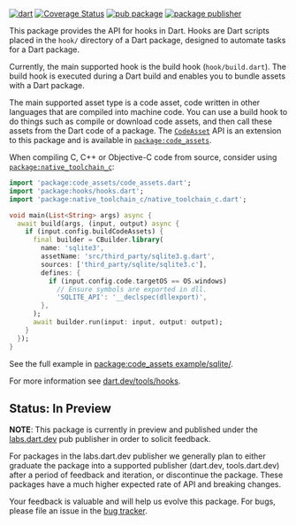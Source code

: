 [![dart](https://github.com/dart-lang/native/actions/workflows/native.yaml/badge.svg)](https://github.com/dart-lang/native/actions/workflows/native.yaml)
[![Coverage Status](https://coveralls.io/repos/github/dart-lang/native/badge.svg?branch=main)](https://coveralls.io/github/dart-lang/native?branch=main)
[![pub package](https://img.shields.io/pub/v/hooks.svg)](https://pub.dev/packages/hooks)
[![package publisher](https://img.shields.io/pub/publisher/hooks.svg)](https://pub.dev/packages/hooks/publisher)

This package provides the API for hooks in Dart. Hooks are Dart
scripts placed in the `hook/` directory of a Dart package, designed to automate
tasks for a Dart package.

Currently, the main supported hook is the build hook (`hook/build.dart`). The
build hook is executed during a Dart build and enables you to bundle assets with
a Dart package.

The main supported asset type is a code asset, code written in other languages
that are compiled into machine code. You can use a build hook to do things such
as compile or download code assets, and then call these assets from the Dart
code of a package. The
[`CodeAsset`](https://pub.dev/documentation/code_assets/latest/code_assets/CodeAsset-class.html)
API is an extension to this package and is available in
[`package:code_assets`](https://pub.dev/packages/code_assets).

When compiling C, C++ or Objective-C code from source, consider using
[`package:native_toolchain_c`](https://pub.dev/packages/native_toolchain_c):

<!-- file://./../code_assets/example/sqlite/hook/build.dart -->
```dart
import 'package:code_assets/code_assets.dart';
import 'package:hooks/hooks.dart';
import 'package:native_toolchain_c/native_toolchain_c.dart';

void main(List<String> args) async {
  await build(args, (input, output) async {
    if (input.config.buildCodeAssets) {
      final builder = CBuilder.library(
        name: 'sqlite3',
        assetName: 'src/third_party/sqlite3.g.dart',
        sources: ['third_party/sqlite/sqlite3.c'],
        defines: {
          if (input.config.code.targetOS == OS.windows)
            // Ensure symbols are exported in dll.
            'SQLITE_API': '__declspec(dllexport)',
        },
      );
      await builder.run(input: input, output: output);
    }
  });
}
```

See the full example in [package:code_assets
example/sqlite/](../code_assets/example/sqlite/).

For more information see [dart.dev/tools/hooks](https://dart.dev/tools/hooks).

## Status: In Preview

**NOTE**: This package is currently in preview and published under the
[labs.dart.dev](https://dart.dev/dart-team-packages) pub publisher in order to
solicit feedback.

For packages in the labs.dart.dev publisher we generally plan to either graduate
the package into a supported publisher (dart.dev, tools.dart.dev) after a period
of feedback and iteration, or discontinue the package. These packages have a
much higher expected rate of API and breaking changes.

Your feedback is valuable and will help us evolve this package.
For bugs, please file an issue in the
[bug tracker](https://github.com/dart-lang/native/issues).
